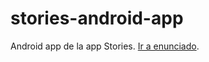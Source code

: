 # stories-android-app

Android app de la app Stories. [Ir a enunciado](https://github.com/taller-de-programacion-2/taller-de-programacion-2.github.io/blob/master/trabajo-practico/enunciados/2018/1/stories.md).
